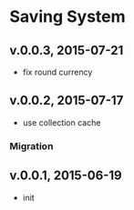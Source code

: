 # Saving System

## v.0.0.3, 2015-07-21
- fix round currency

## v.0.0.2, 2015-07-17
- use collection cache
### Migration

## v.0.0.1, 2015-06-19
- init

